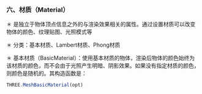 ### 六、材质（Material）

＊ 是独立于物体顶点信息之外的与渲染效果相关的属性。通过设置材质可以改变物体的颜色、纹理贴图、光照模式等

＊ 分类：基本材质、Lambert材质、Phong材质

＊ 基本材质（BasicMaterial）：使用基本材质的物体，渲染后物体的颜色始终为该材质的颜色，而不会由于光照产生明暗、阴影效果。如果没有指定材质的颜色，则颜色是随机的。其构造函数是：

```javascript
THREE.MeshBasicMaterial(opt)
```
